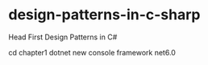# design-patterns-in-c-sharp
Head First Design Patterns in C#

cd chapter1
dotnet new console framework net6.0